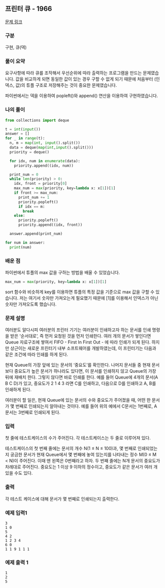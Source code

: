 ## 프린터 큐 - 1966

[문제 링크](https://www.acmicpc.net/problem/1966)

### 구분

구현, 큐(덱)

### 풀이 요약

요구사항에 따라 큐를 조작해서 우선순위에 따라 출력하는 프로그램을 만드는 문제였습니다. 값을 비교하게 되면 동일한 값이 있는 경우 구할 수 없게 되기 때문에 처음부터 (인덱스, 값)의 튜플 구조로 저장해주는 것이 중요한 문제였습니다.

파이썬에서는 덱을 이용하여 popleft()와 append() 연산을 이용하여 구현하였습니다.

### 나의 풀이

```python
from collections import deque

t = int(input())
answer = []
for _ in range(t):
  n, m = map(int, input().split())
  data = deque(map(int,input().split()))
  priority = deque()

  for idx, num in enumerate(data):
    priority.append((idx, num))

  print_num = 0
  while len(priority) > 0:
    idx, front = priority[0]
    max_num = max(priority, key=lambda x: x[1])[1]
    if front >= max_num:
      print_num += 1
      priority.popleft()
      if idx == m:
        break
    else:
      priority.popleft()
      priority.append((idx, front))

  answer.append(print_num)

for num in answer:
  print(num)
```

### 배운 점

파이썬에서 튜플의 max 값을 구하는 방법을 배울 수 있었습니다.

```python
max_num = max(priority, key=lambda x: x[1])[1]
```

sort 함수와 비슷하게 key를 이용하면 튜플의 특정 값을 기준으로 max 값을 구할 수 있습니다. 저는 여기서 숫자만 가져오는게 필요했기 때문에 [1]를 이용해서 인덱스가 아닌 숫자만 가져오도록 했습니다.

### 문제 설명

여러분도 알다시피 여러분의 프린터 기기는 여러분이 인쇄하고자 하는 문서를 인쇄 명령을 받은 ‘순서대로’, 즉 먼저 요청된 것을 먼저 인쇄한다. 여러 개의 문서가 쌓인다면 Queue 자료구조에 쌓여서 FIFO - First In First Out - 에 따라 인쇄가 되게 된다. 하지만 상근이는 새로운 프린터기 내부 소프트웨어를 개발하였는데, 이 프린터기는 다음과 같은 조건에 따라 인쇄를 하게 된다.

현재 Queue의 가장 앞에 있는 문서의 ‘중요도’를 확인한다.
나머지 문서들 중 현재 문서보다 중요도가 높은 문서가 하나라도 있다면, 이 문서를 인쇄하지 않고 Queue의 가장 뒤에 재배치 한다. 그렇지 않다면 바로 인쇄를 한다.
예를 들어 Queue에 4개의 문서(A B C D)가 있고, 중요도가 2 1 4 3 라면 C를 인쇄하고, 다음으로 D를 인쇄하고 A, B를 인쇄하게 된다.

여러분이 할 일은, 현재 Queue에 있는 문서의 수와 중요도가 주어졌을 때, 어떤 한 문서가 몇 번째로 인쇄되는지 알아내는 것이다. 예를 들어 위의 예에서 C문서는 1번째로, A문서는 3번째로 인쇄되게 된다.

### 입력

첫 줄에 테스트케이스의 수가 주어진다. 각 테스트케이스는 두 줄로 이루어져 있다.

테스트케이스의 첫 번째 줄에는 문서의 개수 N(1 ≤ N ≤ 100)과, 몇 번째로 인쇄되었는지 궁금한 문서가 현재 Queue에서 몇 번째에 놓여 있는지를 나타내는 정수 M(0 ≤ M < N)이 주어진다. 이때 맨 왼쪽은 0번째라고 하자. 두 번째 줄에는 N개 문서의 중요도가 차례대로 주어진다. 중요도는 1 이상 9 이하의 정수이고, 중요도가 같은 문서가 여러 개 있을 수도 있다.

### 출력

각 테스트 케이스에 대해 문서가 몇 번째로 인쇄되는지 출력한다.

### 예제 입력1

```
3
1 0
5
4 2
1 2 3 4
6 0
1 1 9 1 1 1
```

### 예제 출력 1

```
1
2
5
```
